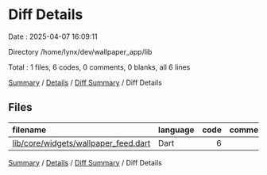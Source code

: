 # Diff Details

Date : 2025-04-07 16:09:11

Directory /home/lynx/dev/wallpaper_app/lib

Total : 1 files,  6 codes, 0 comments, 0 blanks, all 6 lines

[Summary](results.md) / [Details](details.md) / [Diff Summary](diff.md) / Diff Details

## Files
| filename | language | code | comment | blank | total |
| :--- | :--- | ---: | ---: | ---: | ---: |
| [lib/core/widgets/wallpaper\_feed.dart](/lib/core/widgets/wallpaper_feed.dart) | Dart | 6 | 0 | 0 | 6 |

[Summary](results.md) / [Details](details.md) / [Diff Summary](diff.md) / Diff Details